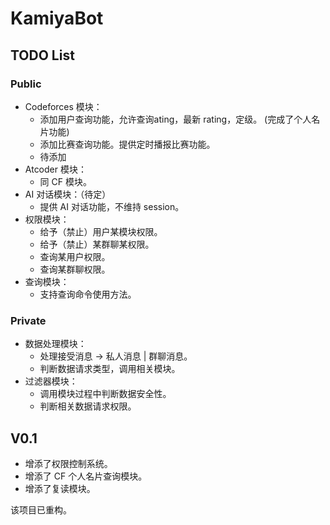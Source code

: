 # KamiyaBot

## TODO List

### Public
- Codeforces 模块：
  - 添加用户查询功能，允许查询ating，最新 rating，定级。 (完成了个人名片功能)
  - 添加比赛查询功能。提供定时播报比赛功能。
  - 待添加
- Atcoder 模块：
  - 同 CF 模块。
- AI 对话模块：（待定）
  - 提供 AI 对话功能，不维持 session。
- 权限模块：
  - 给予（禁止）用户某模块权限。
  - 给予（禁止）某群聊某权限。
  - 查询某用户权限。
  - 查询某群聊权限。
- 查询模块：
  - 支持查询命令使用方法。

### Private
- 数据处理模块：
  - 处理接受消息 -> 私人消息 | 群聊消息。
  - 判断数据请求类型，调用相关模块。
- 过滤器模块：
  - 调用模块过程中判断数据安全性。
  - 判断相关数据请求权限。

## V0.1
- 增添了权限控制系统。
- 增添了 CF 个人名片查询模块。
- 增添了复读模块。

该项目已重构。
